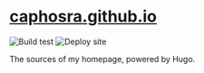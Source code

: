 # [caphosra.github.io](https://caphosra.github.io)

![Build test](https://github.com/caphosra/caphosra.github.io/workflows/Build%20test/badge.svg?branch=master)
![Deploy site](https://github.com/caphosra/caphosra.github.io/workflows/Deploy%20site/badge.svg?branch=master)

The sources of my homepage, powered by Hugo.
